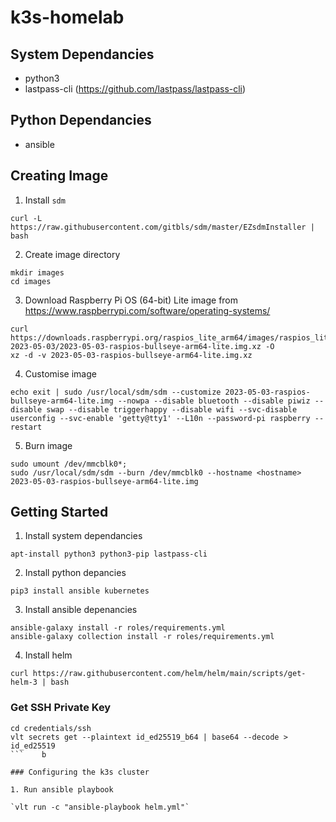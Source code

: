 # k3s-homelab

## System Dependancies

 * python3
 * lastpass-cli (https://github.com/lastpass/lastpass-cli)

## Python Dependancies

 * ansible


## Creating Image

1. Install `sdm` 

`curl -L https://raw.githubusercontent.com/gitbls/sdm/master/EZsdmInstaller | bash`

2. Create image directory

```
mkdir images
cd images
```

3. Download Raspberry Pi OS (64-bit) Lite image from https://www.raspberrypi.com/software/operating-systems/

```
curl https://downloads.raspberrypi.org/raspios_lite_arm64/images/raspios_lite_arm64-2023-05-03/2023-05-03-raspios-bullseye-arm64-lite.img.xz -O
xz -d -v 2023-05-03-raspios-bullseye-arm64-lite.img.xz
```

4. Customise image

```
echo exit | sudo /usr/local/sdm/sdm --customize 2023-05-03-raspios-bullseye-arm64-lite.img --nowpa --disable bluetooth --disable piwiz --disable swap --disable triggerhappy --disable wifi --svc-disable userconfig --svc-enable 'getty@tty1' --L10n --password-pi raspberry --restart
```

5. Burn image

```
sudo umount /dev/mmcblk0*;
sudo /usr/local/sdm/sdm --burn /dev/mmcblk0 --hostname <hostname> 2023-05-03-raspios-bullseye-arm64-lite.img
```

## Getting Started

1. Install system dependancies

`apt-install python3 python3-pip lastpass-cli`

2. Install python depancies

`pip3 install ansible kubernetes`

3. Install ansible depenancies

```
ansible-galaxy install -r roles/requirements.yml
ansible-galaxy collection install -r roles/requirements.yml
```

4. Install helm

```
curl https://raw.githubusercontent.com/helm/helm/main/scripts/get-helm-3 | bash
```

### Get SSH Private Key

```
cd credentials/ssh
vlt secrets get --plaintext id_ed25519_b64 | base64 --decode > id_ed25519
```    b

### Configuring the k3s cluster

1. Run ansible playbook

`vlt run -c "ansible-playbook helm.yml"`
